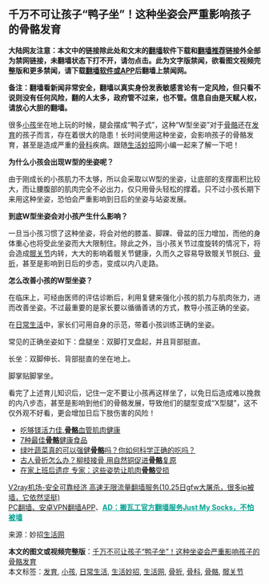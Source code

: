  <h2>千万不可让孩子“鸭子坐”！这种坐姿会严重影响孩子的骨骼发育</h2> <p class="notice"><b>大陆网友注意：本文中的链接除此处和文末的<a href="https://github.com/bannedbook/fanqiang" >翻墙</a>软件下载和<a href="https://github.com/killgcd/justmysocks/blob/master/README.md">翻墙推荐</a>链接外全部为禁网链接，未翻墙状态下打不开，请勿点击。此为文字版禁闻，欲看图文视频完整版和更多禁闻，请下载<a href="https://github.com/bannedbook/fanqiang">翻墙软件或APP</a>后翻墙上禁闻网。</p><p>备注：翻墙看新闻非常安全，翻墙以真实身份发表敏感言论有一定风险，但只看不说则没有任何风险，翻的人太多，政府管不过来，也不管。信息自由是天赋人权，请放心大胆的翻墙。</b></p>  <div class="entry"> <p>很多<a href="https://www.bannedbook.org/bnews/tag/%e5%b0%8f%e5%ad%a9/" class="st_tag internal_tag" rel="tag" title="标签 小孩 下的日志">小孩</a>坐在地上玩的时候，腿会摆成“鸭子式”，这种“W型坐姿”对于<a href="https://www.bannedbook.org/bnews/tag/%E9%AA%A8%E9%AA%BC/" class="st_tag internal_tag" rel="tag" title="标签 骨骼 下的日志">骨骼</a>还在<a href="https://www.bannedbook.org/bnews/tag/%E5%8F%91%E8%82%B2/" class="st_tag internal_tag" rel="tag" title="标签 发育 下的日志">发育</a>的孩子而言，存在着很大的隐患！长时间使用这种坐姿，会影响孩子的骨骼发育，甚至是造成严重的<a href="https://www.bannedbook.org/bnews/tag/%e9%aa%a8%e7%a7%91/" class="st_tag internal_tag" rel="tag" title="标签 骨科 下的日志">骨科</a>疾病。跟随<a href="https://www.bannedbook.org/bnews/tag/%e7%94%9f%e6%b4%bb%e5%a6%99%e6%8b%9b/" class="st_tag internal_tag" rel="tag" title="标签 生活妙招 下的日志">生活妙招</a>网小编一起来了解一下吧！</p> <p></p> <p><strong>为什么小孩会出现W型的坐姿呢？</strong></p> <p>由于刚成长的小孩肌力不太够，所以会采取以W型的坐姿，让底部的支撑面积比较大，而让腰腹部的肌肉完全不必出力，仅只用骨头轻松的撑着。只不过小孩长期下来用这种坐姿，恐怕会严重影响到日后的坐姿与站姿发展。</p> <p></p> <p><strong>到底W型坐姿会对小孩产生什么影响？</strong></p>  <p>一旦当小孩习惯了这种坐姿，将会对他的膝盖、脚踝、骨盆的压力增加，而他的身体重心也将受此坐姿而大大限制住。除此之外，当小孩关节过度旋转的情况下，将会造成<a href="https://www.bannedbook.org/bnews/tag/%E9%AB%8B%E5%85%B3%E8%8A%82/" class="st_tag internal_tag" rel="tag" title="标签 髋关节 下的日志">髋关节</a>内转，大大的影响着髋关节健康，久而久之容易导致髋关节脱臼、<a href="https://www.bannedbook.org/bnews/tag/%E9%AA%A8%E6%8A%98/" class="st_tag internal_tag" rel="tag" title="标签 骨折 下的日志">骨折</a>，甚至是影响到日后的步态，变成以内八走路。</p> <p></p> <p><strong>怎么改善小孩的W型坐姿？</strong></p> <p>在临床上，可经由医师的评估诊断后，利用复健来强化小孩的肌力与肌肉张力，进而改善坐姿。不过最重要的是家长要以循循善诱的方式，教导小孩正确的坐姿。</p> <p>在<a href="https://www.bannedbook.org/bnews/tag/%e6%97%a5%e5%b8%b8%e7%94%9f%e6%b4%bb/" class="st_tag internal_tag" rel="tag" title="标签 日常生活 下的日志">日常生活</a>中，家长们可用自身的示范，带着小孩训练正确的坐姿。</p> <p>常见的正确坐姿如下：盘腿坐：双脚打叉盘起，并且背部挺直。</p>  <p></p> <p>长坐：双脚伸长、背部挺直的坐在地上。</p> <p></p> <p>脚掌贴脚掌坐。</p> <p></p> <p>看完了上述育儿知识后，记住一定不要让小孩再这样坐了，以免日后造成难以挽救的内八步态，甚至是影响到他们的骨骼发展，导致他们的腿型变成“X型腿”，这不仅外观不好看，更会增加日后下肢伤害的风险！</p>  <ul class='op-related-articles' title='相关阅读'> <li><a href='https://www.bannedbook.org/bnews/taiwannews/20201013/1413176.html' target='_blank'>吃够镁活力佳,<b>骨骼</b>血管肌肉健康</a></li> <li><a href='https://www.bannedbook.org/bnews/comments/20200903/1390001.html' target='_blank'>7种最佳<b>骨骼</b>健康食品</a></li> <li><a href='https://www.bannedbook.org/bnews/lifebaike/20200831/1388475.html' target='_blank'>绿叶蔬菜真的可以强健<b>骨骼</b>吗？你如何科学正确的吃吗？</a></li> <li><a href='https://www.bannedbook.org/bnews/lifebaike/20200728/1367305.html' target='_blank'>古人骨折怎么办？柳枝接骨 用自然铜促进<b>骨骼</b>复原</a></li> <li><a href='https://www.bannedbook.org/bnews/health/20200530/1336972.html' target='_blank'>在家上班后遗症 专家：这些姿势让肌肉<b>骨骼</b>受损</a></li> </ul> <p class="texttj"> <a href="https://www.bannedbook.org/forum23/topic22702.html" target="_blank">V2ray机场-安全可靠经济 高速无限流量翻墙服务(10.25日gfw大屠杀，很多ip被墙，它依然坚挺)</a><br/> <a href="https://github.com/bannedbook/fanqiang/wiki/%E7%A6%81%E9%97%BB%E7%BD%91%E5%AE%89%E5%8D%93%E7%BF%BB%E5%A2%99%E6%96%B0%E9%97%BBAPP" target="_blank">PC翻墙、安卓VPN翻墙APP</a>、<span onclick="window.open('https://github.com/killgcd/justmysocks/blob/master/README.md')" style="font-weight:bold;color:#00A191;cursor:pointer;text-decoration:underline;outline:none">AD：搬瓦工官方翻墙服务Just My Socks，不怕被墙</span></p><p> 来源：妙招<a href="https://www.bannedbook.org/bnews/tag/%E7%94%9F%E6%B4%BB%E7%BD%91/" class="st_tag internal_tag" rel="tag" title="标签 生活网 下的日志">生活网</a> </p><a name='sharetosocial'></a>       <div><b>本文的图文或视频完整版</b>：<a href='https://www.bannedbook.org/bnews/lifebaike/20201025/1419820.html'>千万不可让孩子“鸭子坐”！这种坐姿会严重影响孩子的骨骼发育</a></div>  </div><!--END ENTRY--> <div class="postfooter"> <div>本文标签：<a href="https://www.bannedbook.org/bnews/tag/%E5%8F%91%E8%82%B2/" rel="tag">发育</a>, <a href="https://www.bannedbook.org/bnews/tag/%e5%b0%8f%e5%ad%a9/" rel="tag">小孩</a>, <a href="https://www.bannedbook.org/bnews/tag/%e6%97%a5%e5%b8%b8%e7%94%9f%e6%b4%bb/" rel="tag">日常生活</a>, <a href="https://www.bannedbook.org/bnews/tag/%e7%94%9f%e6%b4%bb%e5%a6%99%e6%8b%9b/" rel="tag">生活妙招</a>, <a href="https://www.bannedbook.org/bnews/tag/%E7%94%9F%E6%B4%BB%E7%BD%91/" rel="tag">生活网</a>, <a href="https://www.bannedbook.org/bnews/tag/%E9%AA%A8%E6%8A%98/" rel="tag">骨折</a>, <a href="https://www.bannedbook.org/bnews/tag/%e9%aa%a8%e7%a7%91/" rel="tag">骨科</a>, <a href="https://www.bannedbook.org/bnews/tag/%E9%AA%A8%E9%AA%BC/" rel="tag">骨骼</a>, <a href="https://www.bannedbook.org/bnews/tag/%E9%AB%8B%E5%85%B3%E8%8A%82/" rel="tag">髋关节</a></div>  </div><!--END POSTFOOTER--> 